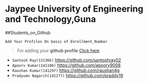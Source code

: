 # Jaypee University of Engineering and Technology,Guna
##Students_on_Github

```
Add Your Profiles On basis of Enrollment_Number 
```

 > For adding your **github profile** [Click here](https://github.com/JUETGuna/Students_on_Github/edit/master/README.md)

- ``Santosh Ray(131366)``  https://github.com/santoshray02
- ``Apoorv Kumar(141186)``  https://github.com/apoorv9008
- ``Raushan Kumar(141297)`` https://github.com/raushan4g
- ``Pradyumn Nagarch(141277)`` https://github.com/praddy19

